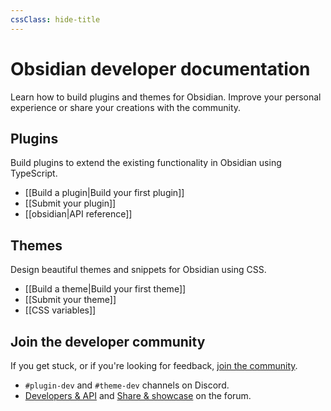 ```yaml
---
cssClass: hide-title
---
```


# Obsidian developer documentation

Learn how to build plugins and themes for Obsidian. Improve your personal experience or share your creations with the community.

## Plugins

Build plugins to extend the existing functionality in Obsidian using TypeScript.

- [[Build a plugin|Build your first plugin]]
- [[Submit your plugin]]
- [[obsidian|API reference]]

## Themes

Design beautiful themes and snippets for Obsidian using CSS.

- [[Build a theme|Build your first theme]]
- [[Submit your theme]]
- [[CSS variables]]

## Join the developer community

If you get stuck, or if you're looking for feedback, [join the community](https://obsidian.md/community).

- `#plugin-dev` and `#theme-dev` channels on Discord.
- [Developers & API](https://forum.obsidian.md/c/developers-api/14) and [Share & showcase](https://forum.obsidian.md/c/share-showcase/9) on the forum.
